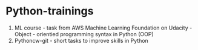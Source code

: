 # Python-trainings

1. ML course - task from AWS Machine Learning Foundation on Udacity - Object - orientied programming syntax in Python (OOP)
2. Pythoncw-git - short tasks to improve skills in Python 
